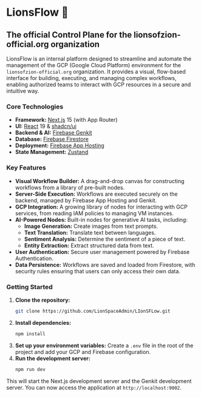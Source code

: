 # LionsFlow 🦁

## The official Control Plane for the lionsofzion-official.org organization

LionsFlow is an internal platform designed to streamline and automate the management of the GCP (Google Cloud Platform) environment for the `lionsofzion-official.org` organization. It provides a visual, flow-based interface for building, executing, and managing complex workflows, enabling authorized teams to interact with GCP resources in a secure and intuitive way.

### Core Technologies

- **Framework:** [Next.js](https://nextjs.org/) 15 (with App Router)
- **UI:** [React](https://react.dev/) 19 & [shadcn/ui](https://ui.shadcn.com/)
- **Backend & AI:** [Firebase Genkit](https://firebase.google.com/docs/genkit)
- **Database:** [Firebase Firestore](https://firebase.google.com/docs/firestore)
- **Deployment:** [Firebase App Hosting](https://firebase.google.com/docs/app-hosting)
- **State Management:** [Zustand](https://zustand-demo.pmnd.rs/)

### Key Features

- **Visual Workflow Builder:** A drag-and-drop canvas for constructing workflows from a library of pre-built nodes.
- **Server-Side Execution:** Workflows are executed securely on the backend, managed by Firebase App Hosting and Genkit.
- **GCP Integration:** A growing library of nodes for interacting with GCP services, from reading IAM policies to managing VM instances.
- **AI-Powered Nodes:** Built-in nodes for generative AI tasks, including:
    - **Image Generation:** Create images from text prompts.
    - **Text Translation:** Translate text between languages.
    - **Sentiment Analysis:** Determine the sentiment of a piece of text.
    - **Entity Extraction:** Extract structured data from text.
- **User Authentication:** Secure user management powered by Firebase Authentication.
- **Data Persistence:** Workflows are saved and loaded from Firestore, with security rules ensuring that users can only access their own data.

### Getting Started

1.  **Clone the repository:**
    ```bash
    git clone https://github.com/LionSpaceAdmin/LIonSFLow.git
    ```
2.  **Install dependencies:**
    ```bash
    npm install
    ```
3.  **Set up your environment variables:**
    Create a `.env` file in the root of the project and add your GCP and Firebase configuration.
4.  **Run the development server:**
    ```bash
    npm run dev
    ```

This will start the Next.js development server and the Genkit development server. You can now access the application at `http://localhost:9002`.
